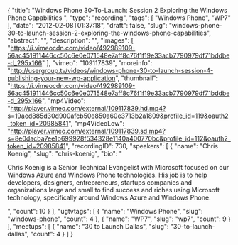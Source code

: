 {
  "title": "Windows Phone 30-To-Launch: Session 2 Exploring the Windows Phone Capabilities ",
  "type": "recording",
  "tags": [
    "Windows Phone",
    "WP7"
  ],
  "date": "2012-02-08T01:37:18",
  "draft": false,
  "slug": "windows-phone-30-to-launch-session-2-exploring-the-windows-phone-capabilities",
  "abstract": "",
  "description": "",
  "images": [
    "https://i.vimeocdn.com/video/492989109-56ac451911446cc50c6e0e071548e7aff8c76f1f19e33acb7790979df71bddbe-d_295x166"
  ],
  "vimeo": "109117839",
  "moreinfo": "http://usergroup.tv/videos/windows-phone-30-to-launch-session-4-publishing-your-new-wp-application",
  "thumbnail": "https://i.vimeocdn.com/video/492989109-56ac451911446cc50c6e0e071548e7aff8c76f1f19e33acb7790979df71bddbe-d_295x166",
  "mp4Video": "http://player.vimeo.com/external/109117839.hd.mp4?s=19aed885d30d900afcb50e850a60e3713b2a1809&profile_id=119&oauth2_token_id=20985841",
  "mp4VideoLow": "http://player.vimeo.com/external/109117839.sd.mp4?s=8e0dacba7ee1b699928f534328e1140a400770bc&profile_id=112&oauth2_token_id=20985841",
  "recordingID": 730,
  "speakers": [
    {
      "name": "Chris Koenig",
      "slug": "chris-koenig",
      "bio": "<p>Chris Koenig is a Senior Technical Evangelist with Microsoft focused on our Windows Azure and Windows Phone technologies.  His job is to help developers, designers, entrepreneurs, startups companies and organizations large and small to find success and riches using Microsoft technology, specifically around Windows Azure and Windows Phone.</p>",
      "count": 10
    }
  ],
  "ugtvtags": [
    {
      "name": "Windows Phone",
      "slug": "windows-phone",
      "count": 4
    },
    {
      "name": "WP7",
      "slug": "wp7",
      "count": 9
    }
  ],
  "meetups": [
    {
      "name": "30 to Launch Dallas",
      "slug": "30-to-launch-dallas",
      "count": 4
    }
  ]
}